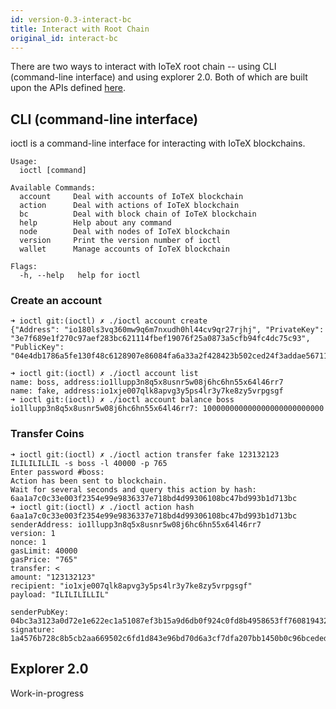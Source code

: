 ```yaml
---
id: version-0.3-interact-bc
title: Interact with Root Chain
original_id: interact-bc
---
```

There are two ways to interact with IoTeX root chain -- using CLI (command-line interface) and using
explorer 2.0. Both of which are built upon the APIs defined [here](https://github.com/iotexproject/iotex-core/blob/master/api/api.go).

## CLI (command-line interface)
ioctl is a command-line interface for interacting with IoTeX blockchains.
```
Usage:
  ioctl [command]

Available Commands:
  account     Deal with accounts of IoTeX blockchain
  action      Deal with actions of IoTeX blockchain
  bc          Deal with block chain of IoTeX blockchain
  help        Help about any command
  node        Deal with nodes of IoTeX blockchain
  version     Print the version number of ioctl
  wallet      Manage accounts of IoTeX blockchain

Flags:
  -h, --help   help for ioctl
```

### Create an account

```
➜ ioctl git:(ioctl) ✗ ./ioctl account create
{"Address": "io180ls3vq360mw9q6m7nxudh0hl44cv9qr27rjhj", "PrivateKey": "3e7f689e1f270c97aef283bc621114fbef19076f25a0873a5cfb94fc4dc75c93", "PublicKey": "04e4db1786a5fe130f48c6128907e86084fa6a33a2f428423b502ced24f3addae56711d025fc28f5a75fd5efb7ce8aea6685b337d07770c3ce08bce4cd03169b83"}
```

```
➜ ioctl git:(ioctl) ✗ ./ioctl account list
name: boss, address:io1llupp3n8q5x8usnr5w08j6hc6hn55x64l46rr7
name: fake, address:io1xje007qlk8apvg3y5ps4lr3y7ke8zy5vrpgsgf
➜ ioctl git:(ioctl) ✗ ./ioctl account balance boss
io1llupp3n8q5x8usnr5w08j6hc6hn55x64l46rr7: 100000000000000000000000000
```

### Transfer Coins
```
➜ ioctl git:(ioctl) ✗ ./ioctl action transfer fake 123132123 ILILILILLIL -s boss -l 40000 -p 765
Enter password #boss:
Action has been sent to blockchain.
Wait for several seconds and query this action by hash:
6aa1a7c0c33e003f2354e99e9836337e718bd4d99306108bc47bd993b1d713bc
➜ ioctl git:(ioctl) ✗ ./ioctl action hash 6aa1a7c0c33e003f2354e99e9836337e718bd4d99306108bc47bd993b1d713bc
senderAddress: io1llupp3n8q5x8usnr5w08j6hc6hn55x64l46rr7
version: 1
nonce: 1
gasLimit: 40000
gasPrice: "765"
transfer: <
amount: "123132123"
recipient: "io1xje007qlk8apvg3y5ps4lr3y7ke8zy5vrpgsgf"
payload: "ILILILILLIL"

senderPubKey: 04bc3a3123a0d72e1e622ec1a51087ef3b15a9d6db0f924c0fd8b4958653ff7608194321d1fd90c0c949b05b6b911d8d7e9aaadbe497e696367c19780a016ce440
signature: 1a4576b728c8b5cb2aa669502c6fd1d843e96bd70d6a3cf7dfa207bb1450b0c96bceded48b4a78a469731eae92d53dbc1ae05dca246983ec3235c844633798d500
```

## Explorer 2.0
Work-in-progress
